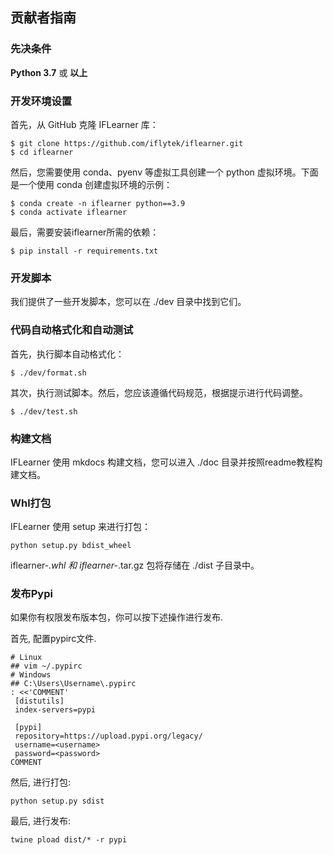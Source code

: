 ## 贡献者指南

### 先决条件
**Python 3.7** 或 **以上**

### 开发环境设置
首先，从 GitHub 克隆 IFLearner 库：
```shell
$ git clone https://github.com/iflytek/iflearner.git
$ cd iflearner
```

然后，您需要使用 conda、pyenv 等虚拟工具创建一个 python 虚拟环境。下面是一个使用 conda 创建虚拟环境的示例：
```shell
$ conda create -n iflearner python==3.9
$ conda activate iflearner
```

最后，需要安装iflearner所需的依赖：
```shell
$ pip install -r requirements.txt
```

### 开发脚本
我们提供了一些开发脚本，您可以在 ./dev 目录中找到它们。

### 代码自动格式化和自动测试
首先，执行脚本自动格式化：
```shell
$ ./dev/format.sh
```
其次，执行测试脚本。然后，您应该遵循代码规范，根据提示进行代码调整。
```shell
$ ./dev/test.sh
```

### 构建文档
IFLearner 使用 mkdocs 构建文档，您可以进入 ./doc 目录并按照readme教程构建文档。

### Whl打包
IFLearner 使用 setup 来进行打包：
```shell
python setup.py bdist_wheel
```
iflearner-*.whl 和 iflearner-*.tar.gz 包将存储在 ./dist 子目录中。

### 发布Pypi
如果你有权限发布版本包，你可以按下述操作进行发布.

首先, 配置pypirc文件.
```shell
# Linux
## vim ~/.pypirc
# Windows
## C:\Users\Username\.pypirc
: <<'COMMENT'
 [distutils]
 index-servers=pypi

 [pypi]
 repository=https://upload.pypi.org/legacy/
 username=<username>
 password=<password>
COMMENT
```
然后, 进行打包:
```shell
python setup.py sdist
```
最后, 进行发布:
```shell
twine pload dist/* -r pypi
```